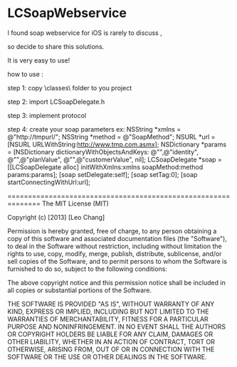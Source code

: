 LCSoapWebservice
==============================================================
I found soap webservice for iOS is rarely to discuss ,

so decide to share this solutions.

It is very easy to use!

how to use :

step 1: copy \classes\ folder to you project

step 2: import LCSoapDelegate.h

step 3: implement protocol

step 4: create your soap parameters ex: 
  NSString *xmlns = @"http://tmpurl/";
  NSString *method = @"SoapMethod"; 
  NSURL *url = [NSURL URLWithString:http://www.tmp.com.asmx]; 
  NSDictionary *params = [NSDictionary dictionaryWithObjectsAndKeys: 
        @"",@"identity", 
        @"",@"planValue", 
        @"",@"customerValue", 
        nil]; 
  LCSoapDelegate *soap = [[LCSoapDelegate alloc] initWithXmlns:xmlns soapMethod:method params:params]; 
  [soap setDelegate:self]; 
  [soap setTag:0]; 
  [soap startConnectingWithUrl:url];

==============================================================
The MIT License (MIT)

Copyright (c) [2013] [Leo Chang]

Permission is hereby granted, free of charge, to any person obtaining a copy of
this software and associated documentation files (the "Software"), to deal in
the Software without restriction, including without limitation the rights to
use, copy, modify, merge, publish, distribute, sublicense, and/or sell copies of
the Software, and to permit persons to whom the Software is furnished to do so,
subject to the following conditions:

The above copyright notice and this permission notice shall be included in all
copies or substantial portions of the Software.

THE SOFTWARE IS PROVIDED "AS IS", WITHOUT WARRANTY OF ANY KIND, EXPRESS OR
IMPLIED, INCLUDING BUT NOT LIMITED TO THE WARRANTIES OF MERCHANTABILITY, FITNESS
FOR A PARTICULAR PURPOSE AND NONINFRINGEMENT. IN NO EVENT SHALL THE AUTHORS OR
COPYRIGHT HOLDERS BE LIABLE FOR ANY CLAIM, DAMAGES OR OTHER LIABILITY, WHETHER
IN AN ACTION OF CONTRACT, TORT OR OTHERWISE, ARISING FROM, OUT OF OR IN
CONNECTION WITH THE SOFTWARE OR THE USE OR OTHER DEALINGS IN THE SOFTWARE.
